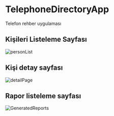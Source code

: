 # TelephoneDirectoryApp
Telefon rehber uygulaması


## Kişileri Listeleme Sayfası
![personList](https://user-images.githubusercontent.com/32498472/151472654-20b9a26f-fa4f-4323-9b48-7777d0b7660c.png)

## Kişi detay sayfası
![detailPage](https://user-images.githubusercontent.com/32498472/151472777-5f18402c-2098-4242-a30d-725ca3ad6a66.png)

## Rapor listeleme sayfası
![GeneratedReports](https://user-images.githubusercontent.com/32498472/151472841-6711a009-1d3c-4d53-b500-6bbc0a7243de.png)
